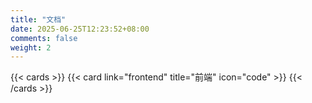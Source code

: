 ```yaml
---
title: "文档"
date: 2025-06-25T12:23:52+08:00
comments: false
weight: 2
---
```


{{< cards >}}
  {{< card link="frontend" title="前端" icon="code" >}}
{{< /cards >}}
